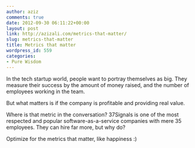 ```yaml
---
author: aziz
comments: true
date: 2012-09-30 06:11:22+00:00
layout: post
link: http://azizali.com/metrics-that-matter/
slug: metrics-that-matter
title: Metrics that matter
wordpress_id: 559
categories:
- Pure Wisdom
---
```


In the tech startup world, people want to portray themselves as big. They measure their success by the amount of money raised, and the number of employees working in the team.

But what matters is if the company is profitable and providing real value.

Where is that metric in the conversation? 37Signals is one of the most respected and popular software-as-a-service companies with mere 35 employees. They can hire far more, but why do? 

Optimize for the metrics that matter, like happiness :)
